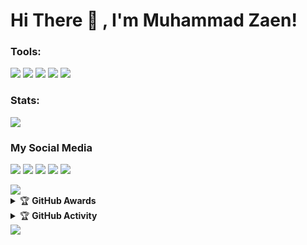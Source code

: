 
# Hi There 👋 , I'm Muhammad Zaen!

### Tools:
<p>
    <img src="https://img.shields.io/badge/OS-Linux-blue?&logo=Linux" />
    <img src="https://img.shields.io/badge/OS-Windows-blue?&logo=Windows" />
    <img src="https://img.shields.io/badge/IDE-Xcode-blue?&logo=xcode" />
    <img src="https://img.shields.io/badge/Text%20Editor-Visual%20Studio%20Code-blue?&logo=visual%20studio%20code&logoColor=blue" />
    <img src="https://img.shields.io/badge/Sublime%20Text-gray?&logo=Sublime-Text" />
</p>

### Stats:
<p>
    <img src="https://github-readme-stats.vercel.app/api?username=Mafia_Tobatz&hide=issues&show_icons=true&hide_border=true&title_color=000" />
</p>

### My Social Media
<p>
    <a href="https://facebook.com/pwn.id" target="blank"><img src="https://img.icons8.com/nolan/55/facebook-new.png" /></a>
    <a href="https://mafia_tobatz.medium.com/" target="blank"><img src="https://img.icons8.com/nolan/55/medium-new.png" /></a>
    <a href="https://t.me/Mafia_Tobatz" target="blank"><img src="https://img.icons8.com/nolan/55/telegram-app.png" /></a>
    <a href="https://instagram.com/zaen768_" target="blank"><img src="https://img.icons8.com/nolan/55/instagram-new.png" /></a>
    <a href="https://twitter.com/zaen768_" target="blank"><img src="https://img.icons8.com/nolan/55/twitter.png" /></a>
</p>
<img src="https://user-images.githubusercontent.com/73097560/115834477-dbab4500-a447-11eb-908a-139a6edaec5c.gif">
<details>
    <summary>&#127942 <b>GitHub Awards</b></summary><br/>

![Github Trophy](https://github-profile-trophy.vercel.app/?username=ZaenProject&margin-w=5&margin-h=5)

</details>

<details>
    <summary>&#127942 <b>GitHub Activity</b></summary><br/>

![Metrics](https://metrics.lecoq.io/ZaenProject?template=classic&repositories.forks=true&languages=1&languages.colors=github&languages.threshold=0%25&config.timezone=Asia%2FJakarta)

</details>
<img src="https://user-images.githubusercontent.com/73097560/115834477-dbab4500-a447-11eb-908a-139a6edaec5c.gif">
